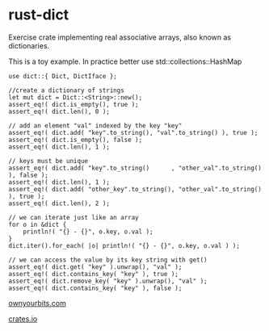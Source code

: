 # rust-dict
Exercise crate implementing real associative arrays, also known as dictionaries.

This is a toy example. In practice better use std::collections::HashMap

```
use dict::{ Dict, DictIface };

//create a dictionary of strings
let mut dict = Dict::<String>::new();
assert_eq!( dict.is_empty(), true );
assert_eq!( dict.len(), 0 );

// add an element "val" indexed by the key "key"
assert_eq!( dict.add( "key".to_string(), "val".to_string() ), true );
assert_eq!( dict.is_empty(), false );
assert_eq!( dict.len(), 1 );

// keys must be unique
assert_eq!( dict.add( "key".to_string()      , "other_val".to_string() ), false );
assert_eq!( dict.len(), 1 );
assert_eq!( dict.add( "other_key".to_string(), "other_val".to_string() ), true );
assert_eq!( dict.len(), 2 );

// we can iterate just like an array
for o in &dict {
    println!( "{} - {}", o.key, o.val );
}
dict.iter().for_each( |o| println!( "{} - {}", o.key, o.val ) );

// we can access the value by its key string with get()
assert_eq!( dict.get( "key" ).unwrap(), "val" );
assert_eq!( dict.contains_key( "key" ), true );
assert_eq!( dict.remove_key( "key" ).unwrap(), "val" );
assert_eq!( dict.contains_key( "key" ), false );
```

[ownyourbits.com](https://ownyourbits.com)

[crates.io](https://crates.io/crates/dict)
